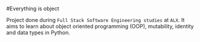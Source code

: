 #Everything is object

Project done during `Full Stack Software Engineering studies` at `ALX`. It aims to learn about object oriented programming (OOP), mutability, identity and data types in Python.
